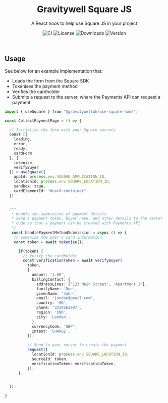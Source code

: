 <h1 align="center">Gravitywell Square JS</h1>
<p align="center">A React hook to help use Square JS in your project</p>
<p align="center">
  <img src="https://img.shields.io/github/workflow/status/GravitywellUK/packages/CI/master" alt="CI" />
  <img src="https://img.shields.io/github/license/gravitywelluk/packages" alt="License" />
  <img src="https://img.shields.io/npm/dm/@gravitywelluk/use-square-hook" alt="Downloads" />
  <img src="https://img.shields.io/npm/v/@gravitywelluk/use-square-hook" alt="Version" />
</p>
<br />

## Usage

See below for an example implementation that:
- Loads the form from the Square SDK
- Tokenises the payment method
- Verifies the cardholder
- Submits a request to the server, where the Payments API can request a payment.

```typescript
import { useSquare } from "@gravitywelluk/use-square-hook";

const CollectPaymentPage = () => {

  // Initialise the form with your Square secrets
  const [{
    loading,
    error,
    ready,
    cardForm
  }, {
    tokenize,
    verifyBuyer
  }] = useSquare({
    appId: process.env.SQUARE_APPLICATION_ID,
    locationId: process.env.SQUARE_LOCATION_ID,
    sandbox: true,
    cardElementId: "#card-container"
  })


  /**
   * Handle the submission of payment details
   * Send a payment token, buyer name, and other details to the server
   * code so that a payment can be created with Payments API
   */
   const handlePaymentMethodSubmission = async () => {
    // Tokenize the user's card information
    const token = await tokenize();

      if(token) {
        // Verify the cardholder
        const verificationToken = await verifyBuyer(
          token,
          {
            amount: '1.00',
            billingContact: {
              addressLines: ['123 Main Street', 'Apartment 1'],
              familyName: 'Doe',
              givenName: 'John',
              email: 'jondoe@gmail.com',
              country: 'GB',
              phone: '3214563987',
              region: 'LND',
              city: 'London',
            },
            currencyCode: 'GBP',
            intent: 'CHARGE',
          });

          // Send to your server to create the payment
          request({
            locationId: process.env.SQUARE_LOCATION_ID,
            sourceId: token,
            verificationToken: verificationToken,
          });
      }


  });

}

```


